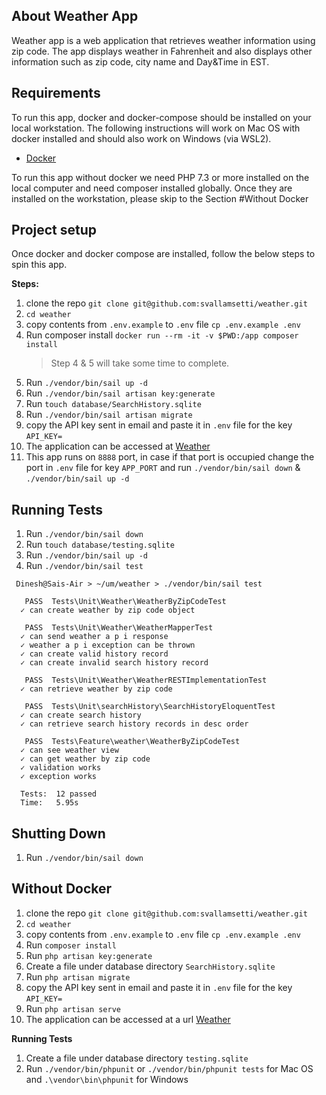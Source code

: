 

## About Weather App

Weather app is a web application that retrieves weather information using zip code. The app displays weather in Fahrenheit and also displays other information such as zip code, city name and Day&Time in EST.

## Requirements
To run this app, docker and docker-compose should be installed on your local workstation. The following instructions will work on Mac OS with docker installed and should also work on Windows (via WSL2).
* [Docker](https://docs.docker.com/get-docker/)
  
To run this app without docker we need PHP 7.3 or more installed on the local computer and need composer installed globally.
Once they are installed on the workstation, please skip to the Section #Without Docker

## Project setup
Once docker and docker compose are installed, follow the below steps to spin this app.

**Steps:**

1. clone the repo `git clone git@github.com:svallamsetti/weather.git`
2. `cd weather`
3. copy contents from `.env.example` to `.env` file `cp .env.example .env`
4. Run composer install `docker run --rm -it -v $PWD:/app composer install`
    > Step 4 & 5 will take some time to complete.
5. Run `./vendor/bin/sail up -d`
6. Run `./vendor/bin/sail artisan key:generate`
7. Run `touch database/SearchHistory.sqlite`
8. Run `./vendor/bin/sail artisan migrate`   
9. copy the API key sent in email and paste it in `.env` file for the key `API_KEY=`
10. The application can be accessed at [Weather](http://127.0.0.1:8888/weather)
11. This app runs on `8888` port, in case if that port is occupied change the port in `.env` file for key `APP_PORT` and run `./vendor/bin/sail down` & `./vendor/bin/sail up -d`

## Running Tests

1. Run `./vendor/bin/sail down`
2. Run `touch database/testing.sqlite`
3. Run `./vendor/bin/sail up -d`
4. Run `./vendor/bin/sail test`
```
 Dinesh@Sais-Air > ~/um/weather > ./vendor/bin/sail test

   PASS  Tests\Unit\Weather\WeatherByZipCodeTest
  ✓ can create weather by zip code object

   PASS  Tests\Unit\Weather\WeatherMapperTest
  ✓ can send weather a p i response
  ✓ weather a p i exception can be thrown
  ✓ can create valid history record
  ✓ can create invalid search history record

   PASS  Tests\Unit\Weather\WeatherRESTImplementationTest
  ✓ can retrieve weather by zip code

   PASS  Tests\Unit\searchHistory\SearchHistoryEloquentTest
  ✓ can create search history
  ✓ can retrieve search history records in desc order

   PASS  Tests\Feature\weather\WeatherByZipCodeTest
  ✓ can see weather view
  ✓ can get weather by zip code
  ✓ validation works
  ✓ exception works

  Tests:  12 passed
  Time:   5.95s

```

## Shutting Down

1. Run `./vendor/bin/sail down`

## Without Docker

1. clone the repo `git clone git@github.com:svallamsetti/weather.git`
2. `cd weather`
3. copy contents from `.env.example` to `.env` file `cp .env.example .env`
4. Run `composer install`
5. Run `php artisan key:generate`
6. Create a file under database directory `SearchHistory.sqlite`
7. Run `php artisan migrate`
8. copy the API key sent in email and paste it in `.env` file for the key `API_KEY=`
9. Run `php artisan serve`   
10. The application can be accessed at a url [Weather](http://127.0.0.1:8000/weather)

**Running Tests**
1. Create a file under database directory `testing.sqlite`
2. Run `./vendor/bin/phpunit` or `./vendor/bin/phpunit tests` for Mac OS and `.\vendor\bin\phpunit` for Windows

